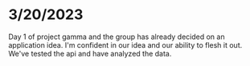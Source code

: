 # 3/20/2023
Day 1 of project gamma and the group has already decided on an application idea. I'm confident in our idea and our ability to flesh it out. We've tested the api and have analyzed the data.

